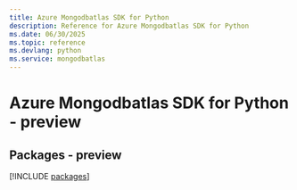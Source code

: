 ```yaml
---
title: Azure Mongodbatlas SDK for Python
description: Reference for Azure Mongodbatlas SDK for Python
ms.date: 06/30/2025
ms.topic: reference
ms.devlang: python
ms.service: mongodbatlas
---
```

# Azure Mongodbatlas SDK for Python - preview
## Packages - preview
[!INCLUDE [packages](mongodbatlas-index.md)]